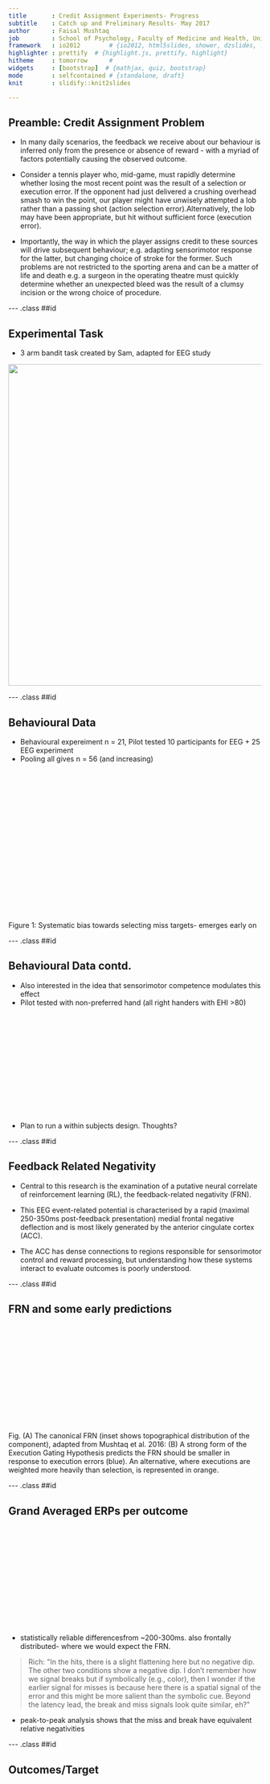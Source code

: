 ```yaml
---
title       : Credit Assignment Experiments- Progress
subtitle    : Catch up and Preliminary Results- May 2017
author      : Faisal Mushtaq
job         : School of Psychology, Faculty of Medicine and Health, University of Leeds
framework   : io2012        # {io2012, html5slides, shower, dzslides, ...}
highlighter : prettify  # {highlight.js, prettify, highlight}
hitheme     : tomorrow      # 
widgets     : [bootstrap]  # {mathjax, quiz, bootstrap}
mode        : selfcontained # {standalone, draft}
knit        : slidify::knit2slides

---
```


## Preamble: Credit Assignment Problem
* In many daily scenarios, the feedback we receive about our behaviour is inferred only from the presence or absence of reward - with a myriad of factors potentially causing the observed outcome. 

* Consider a tennis player who, mid-game, must rapidly determine whether losing the most recent point was the result of a selection or execution error. If the opponent had just delivered a crushing overhead smash to win the point, our player might have unwisely attempted a lob rather than a passing shot (action selection error).Alternatively, the lob may have been appropriate, but hit without sufficient force (execution error). 

* Importantly, the way in which the player assigns credit to these sources will drive subsequent behaviour; e.g. adapting sensorimotor response for the latter, but changing choice of stroke for the former. Such problems are not restricted to the sporting arena and can be a matter of life and death e.g. a surgeon in the operating theatre must quickly determine whether an unexpected bleed was the result of a clumsy incision or the wrong choice of procedure. 

--- .class ##id  

## Experimental Task
* 3 arm bandit task created by Sam, adapted for EEG study

</div> <div style="position: relative; left: 0; top: 0px; z-index:100">
<img src='assets/img/Task_Overview.png' width="640px">
</div>

--- .class ##id  


## Behavioural Data

* Behavioural expereiment n = 21, Pilot tested 10 participants for EEG + 25 EEG experiment
* Pooling all gives n = 56 (and increasing)

</div> <div style="position: relative; left: 16700; top: 0px; z-index:200">
<img src='assets/img/Pooled_Decision_Dynamics.png' height="300px" width="950px">
</div>
Figure 1: Systematic bias towards selecting miss targets- emerges early on

--- .class ##id  

## Behavioural Data contd.
* Also interested in the idea that sensorimotor competence modulates this effect
* Pilot tested with non-preferred hand (all right handers with EHI >80)

<div style="position: relative; left: 16700; top: 0px; z-index:200">
<img src='assets/img/NP_Freq_Analysis.png' height="200px" width="300px">
</div>

* Plan to run a within subjects design. Thoughts?

--- .class ##id  


## Feedback Related Negativity

* Central to this research is the examination of a putative neural correlate of reinforcement learning (RL), the feedback-related negativity (FRN). 

* This EEG event-related potential is characterised by a rapid (maximal 250-350ms post-feedback presentation) medial frontal negative deflection and is most likely generated by the anterior cingulate cortex (ACC). 

* The ACC has dense connections to regions responsible for sensorimotor control and reward processing, but understanding how these systems interact to evaluate outcomes is poorly understood. 

--- .class ##id 

## FRN and some early predictions

<div style="position: relative; left: 16700; top: 0px; z-index:200">
<img src='assets/img/Fig2_TopView_EEG_Predictions.png' height="200px" width="600px">
</div>

Fig. (A) The canonical FRN (inset shows topographical distribution of the component), adapted from Mushtaq et al. 2016: (B) A strong form of the Execution Gating Hypothesis predicts the FRN should be smaller in response to execution errors (blue). An alternative, where executions are weighted more heavily than selection, is represented in orange.


--- .class ##id 

## Grand Averaged ERPs per outcome

<div style="position: relative; left: 16700; top: 0px; z-index:200">
<img src='assets/img/FRN_ERP_Scalp.png' height="200px" width="400px">
</div>

* statistically reliable differencesfrom ~200-300ms. also frontally distributed- where we would expect the FRN. 

> Rich: "In the hits, there is a slight flattening here but no negative dip.   The other two conditions show a negative dip. I don’t remember how we signal breaks but if symbolically (e.g., color), then I wonder if the earlier signal for misses
is because here there is a spatial signal of the error and this might be more salient than the symbolic cue. Beyond the latency lead, the break and miss signals look quite similar, eh?"

* peak-to-peak analysis shows that the miss and break have equivalent relative negativities

--- .class ##id  

## Outcomes/Target 

<div style="position: relative; left: 16700; top: 0px; z-index:200">
<img src='assets/img/TargetType_3panel_Outcomes.png' height="700px" width="1000px">
</div>

> Rich: Re neutral: Although a bit hard to see, the main effect here seems to be that Break FRN is attenuated in the Neutral case.  This would be puzzling if I am not misunderstanding neutral since neutral probability would be between high and low. Could you replot these data, with each panel for one type of outcome (miss, break, hit) and the three functions showing when the outcome was high, low, or neutral. This would be another way to see if the ERP to a particular
outcome varies as a function of probability.    

--- .class ##id  

## Targets/Outcome 

<div style="position: relative; left: 16700; top: 0px; z-index:200">
<img src='assets/img/OutcomeType_3panel_Targets.png' height="700px" width="900px">
</div>

> Rich: the new figure reveals another curious result. for the miss trials, there is a downward swoop at around 130 ms for the high break and high miss conditions.
any thoughts on that?  it seems to be influencing the amplitude differences prior to the FRN. Not sure what to make of this, but FRN is largest for neutral in miss condition and smallest for neutral in break condition.
This is certainly at odds with a nice ordering based on probability within each condition.

> Faisal: We can see a similar pattern for the Hit target panel too. It's a very early negativity and I'm not sure why this is happening but I'm also not too convinced by these fluctuations - they don't show up as statistically significant when I run the mass univariate test and correct for false discovery rate (but I am being very conservative with my approach and could sensibly be more lenient here). it's something I need to investigate further. Currently running through the early vs late trials analysis so I'll get on to this later in the week. But as it stands, it's clear that there isn't just a main effect of probability. 

--- .class ##id  

  

## Further analyses?

> Sam: what we may be seeing here is a multiplexed FRN that is responding to both the reward-based task (hits vs. breaks) and the simultaneous reaching task (hitting the target vs missing). The mystery is that people prefer the option that seems to yield the bigger FRN (assuming that difference holds up statistically). One hypothesis i'm thinking about is that the "miss" FRN could drive motor correcting on the next trial (action execution error), and the "break" FRN could drive reward updating (action selection error). Perhaps we could see a correlation btw the size of break-FRNs and negative prediction errors from a model fitting analysis, and a correlation between the size of miss-FRNs and aim changes on the subsequent trial? 

> Sam: does the miss FRN show any relationship to the size of the visual error on that trial?


--- .class ##id


## More- but not ready for prime time

* Inspired by the 2-armed bandit: an Interceptive timing version

* Manipulating feedback salience:

<div style="position: relative; left: 16700; top: 0px; z-index:200">
<img src='assets/img/Paradigm_Structure.png' height="700px" width="900px">
</div>

* (A) KP = Spatial; (B) KR = Binary

--- .class ##id  

## Interceptive timing results

* Conceptual replication: Consistent with the PNAS paper results- reduced risk aversion as feedback salience increases

* Veridical feedback

<div style="position: relative; left: 16700; top: 0px; z-index:200">
<img src='assets/img/Exp1_3panel.png' height="700px" width="900px">
</div>


--- .class ##id  

## Interceptive timing results contd.

* Pseudoveridical feedback

<div style="position: relative; left: 16700; top: 0px; z-index:200">
<img src='assets/img/Exp2_3panel.png' height="700px" width="900px">
</div>


--- .class ##id  

## Interceptive timing results contd.

* Pseudoveridical feedback + switch feedback within subjects

<div style="position: relative; left: 16700; top: 0px; z-index:200">
<img src='assets/img/Exp3_3panel.png' height="700px" width="900px">
</div>

--- .class ##id  

## And finally...

* PhD student (Jack Brookes) has been playing around with a VR version of the 3-arm bandit

<div style="position: relative; left: 16700; top: 0px; z-index:200">
<img src='assets/img/Capture.PNG' height="700px" width="660px">
</div>


* Havent quite figured the right parameters balancing task difficulty and no data collected yet but is lots of fun!...
